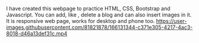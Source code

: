 I have created this webpage to practice HTML, CSS, Bootstrap and Javascript. You can add, like , delete a blog and can also insert images in it.
It is responsive web page, works for desktop and phone too.
https://user-images.githubusercontent.com/81821878/166131344-c371e305-4217-4ac3-8018-d46a13def31c.mp4

